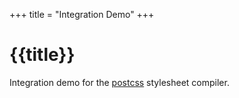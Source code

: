 +++
title = "Integration Demo"
+++

# {{title}}

Integration demo for the [postcss][] stylesheet compiler.

<p id="result"></p>

[postcss]: https://postcss.org/
